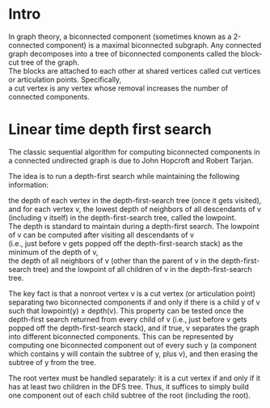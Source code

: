 # Intro

In graph theory, a biconnected component (sometimes known as a 2-connected component) is a maximal biconnected subgraph. 
Any connected graph decomposes into a tree of biconnected components called the block-cut tree of the graph.          
The blocks are attached to each other at shared vertices called cut vertices or articulation points. Specifically,         
a cut vertex is any vertex whose removal increases the number of connected components.  

# Linear time depth first search

The classic sequential algorithm for computing biconnected components in a connected undirected graph is due to John Hopcroft and Robert Tarjan.

The idea is to run a depth-first search while maintaining the following information:

the depth of each vertex in the depth-first-search tree (once it gets visited), and
for each vertex v, the lowest depth of neighbors of all descendants of v (including v itself) in the depth-first-search tree, called the lowpoint.    
The depth is standard to maintain during a depth-first search. The lowpoint of v can be computed after visiting all descendants of v      
(i.e., just before v gets popped off the depth-first-search stack) as the minimum of the depth of v,     
the depth of all neighbors of v (other than the parent of v in the depth-first-search tree) and the lowpoint of all children of v in the depth-first-search tree.   

The key fact is that a nonroot vertex v is a cut vertex (or articulation point) separating two biconnected components if and only if there is a child y of v such that lowpoint(y) ≥ depth(v). This property can be tested once the depth-first search returned from every child of v (i.e., just before v gets popped off the depth-first-search stack), and if true, v separates the graph into different biconnected components. This can be represented by computing one biconnected component out of every such y (a component which contains y will contain the subtree of y, plus v), and then erasing the subtree of y from the tree.

The root vertex must be handled separately: it is a cut vertex if and only if it has at least two children in the DFS tree. Thus, it suffices to simply build one component out of each child subtree of the root (including the root).    
